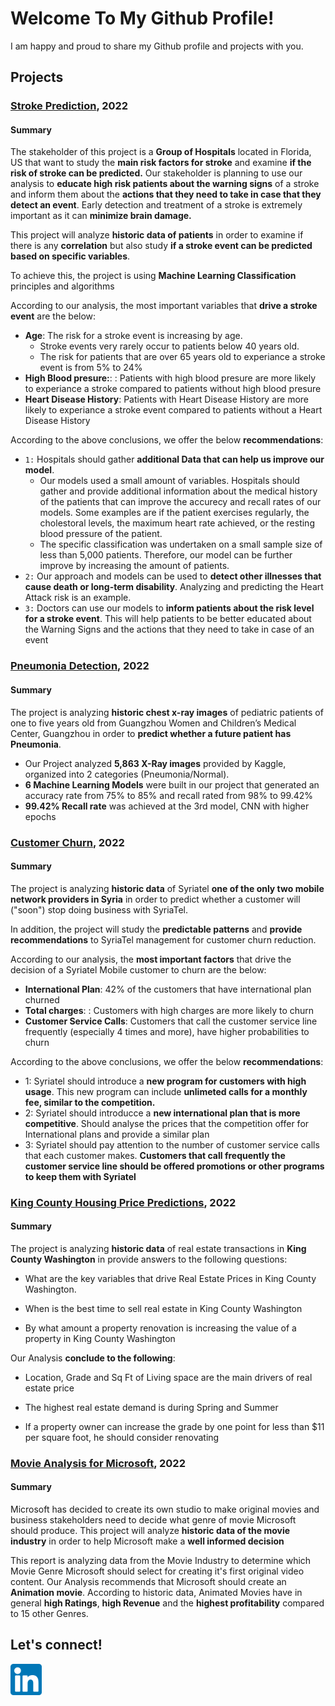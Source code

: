 # Welcome To My Github Profile!

I am happy and proud to share my Github profile and projects with you. 



## Projects

### [Stroke Prediction](https://github.com/schoremis/Phase_5_Project-S.Choremis), 2022

#### Summary
The stakeholder of this project is a **Group of Hospitals** located in Florida, US that want to study the **main risk factors for stroke** and examine **if the risk of stroke can be predicted.**
Our stakeholder is planning to use our analysis to **educate high risk patients about the warning signs** of a stroke and inform them about the **actions that they need to take in case that they detect an event**. 
Early detection and treatment of a stroke is extremely important as it can **minimize brain damage.**

This project will analyze **historic data of patients** in order to examine if there is any **correlation** but also study **if a stroke event can be predicted based on specific variables**.

To achieve this, the project is using **Machine Learning Classification** principles and algorithms
    
    
According to our analysis, the most important variables that **drive a stroke event** are the below:

- **Age**: The risk for a stroke event is increasing by age. 
  -  Stroke events very rarely occur to patients below 40 years old. 
  -  The risk for patients that are over 65 years old to experiance a stroke event is from 5% to 24%
- **High Blood presure:**: : Patients with high blood presure are more likely to experiance a stroke compared to patients without high blood presure
- **Heart Disease History**: Patients with Heart Disease History are more likely to experiance a stroke event compared to patients without a Heart Disease History

According to the above conclusions, we offer the below **recommendations**:
* `1:` Hospitals should gather **additional Data that can help us improve our model**. 
  - Our models used a small amount of variables. Hospitals should gather and provide additional information about the medical history of the patients that can improve the accurecy and recall rates of our models. Some examples are if the patient exercises regularly, the cholestoral levels, the maximum heart rate achieved, or the resting blood pressure of the patient.
  - The specific classification was undertaken on a small sample size of less than 5,000 patients. Therefore, our model can be further improve by increasing the amount of patients.
* `2:` Our approach and models can be used to **detect other illnesses that cause death or long-term disability**. Analyzing and predicting the Heart Attack risk is an example.
* `3:` Doctors can use our models to **inform patients about the risk level for a stroke event**. This will help patients to be better educated about the Warning Signs and the actions that they need to take in case of an event

### [Pneumonia Detection](https://github.com/schoremis/Phase_4_Project-S.Choremis), 2022

#### Summary
The project is analyzing **historic chest x-ray images** of pediatric patients of one to five years old from Guangzhou Women and Children’s Medical Center, Guangzhou in order to **predict whether a future patient has Pneumonia**. 

- Our Project analyzed **5,863 X-Ray images** provided by Kaggle, organized into 2 categories (Pneumonia/Normal).
- **6 Machine Learning Models** were built in our project that generated an accuracy rate from 75% to 85% and recall rated from 98% to 99.42%
- **99.42% Recall rate** was achieved at the 3rd model, CNN with higher epochs

### [Customer Churn](https://github.com/schoremis/Phase_3_Project-S.Choremis), 2022

#### Summary
The project is analyzing **historic data** of Syriatel **one of the only two mobile network providers in Syria** in order to predict whether a customer will ("soon") stop doing business with SyriaTel. 

In addition, the project will study the **predictable patterns** and **provide recommendations** to SyriaTel management for customer churn reduction.    

    
According to our analysis, the **most important factors** that drive the decision of a Syriatel Mobile customer to churn are the below:

- **International Plan**: 42% of the customers that have international plan churned
- **Total charges**: : Customers with high charges are more likely to churn
- **Customer Service Calls**: Customers that call the customer service line frequently (especially 4 times and more), have higher probabilities to churn

According to the above conclusions, we offer the below **recommendations**:
- 1: Syriatel should introduce a **new program for customers with high usage**. This new program can include **unlimeted calls for a monthly fee, similar to the competition.**
- 2: Syriatel should introducce a **new international plan that is more competitive**. Should analyse the prices that the competition offer for International plans and provide a similar plan
- 3: Syriatel should pay attention to the number of customer service calls that each customer makes. **Customers that call frequently the customer service line should be offered promotions or other programs to keep them with Syriatel**


### [King County Housing Price Predictions](https://github.com/schoremis/Phase_2_Project-S.Choremis), 2022

#### Summary
The project is analyzing **historic data** of real estate transactions in **King County Washington** in provide answers to the following questions:
    
 - What are the key variables that drive Real Estate Prices in King County Washington. 
    
 - When is the best time to sell real estate in King County Washington
    
 - By what amount a property renovation is increasing the value of a property in King County Washington

Our Analysis **conclude to the following**:
   
 - Location, Grade and Sq Ft of Living space are the main drivers of real estate price
    
 - The highest real estate demand is during Spring and Summer
    
 - If a property owner can increase the grade by one point for less than $11 per square foot, he should consider renovating


### [Movie Analysis for Microsoft](https://github.com/schoremis/Phase_1_Project-S.Choremis), 2022

#### Summary
Microsoft has decided to create its own studio to make original movies and business stakeholders need to decide what genre of movie Microsoft should produce.
This project will analyze **historic data of the movie industry** in order to help Microsoft make a **well informed decision**

This report is analyzing data from the Movie Industry to determine which Movie Genre Microsoft should select for creating it's first original video content.
Our Analysis recommends that Microsoft should create an **Animation movie**.
According to historic data, Animated Movies have in general **high Ratings**, **high Revenue** and the **highest profitability** compared to 15 other Genres.


## Let's connect!

[<img src="linkedin.png" width="50" height="50">](https://www.linkedin.com/in/stamch/)



<!--
**schoremis/schoremis** is a ✨ _special_ ✨ repository because its `README.md` (this file) appears on your GitHub profile.

Here are some ideas to get you started:

- 🔭 I’m currently working on ...
- 🌱 I’m currently learning ...
- 👯 I’m looking to collaborate on ...
- 🤔 I’m looking for help with ...
- 💬 Ask me about ...
- 📫 How to reach me: ...
- 😄 Pronouns: ...
- ⚡ Fun fact: ...
-->
